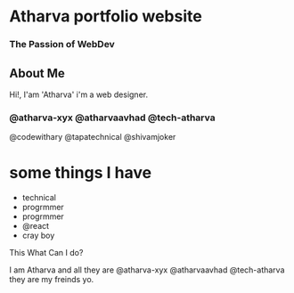 # Atharva portfolio website

### The Passion of WebDev

## About Me

Hi!, I'am 'Atharva' i'm a web designer.

### @atharva-xyx @atharvaavhad @tech-atharva

@codewithary
@tapatechnical
@shivamjoker

# some things I have

- technical
- progrmmer
- progrmmer
- @react
- cray boy

This What Can I do?

I am Atharva and all they are @atharva-xyx @atharvaavhad @tech-atharva they are my freinds yo.
